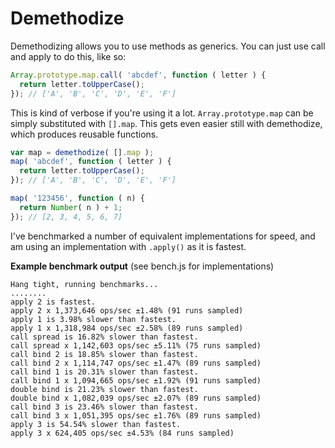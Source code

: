 # Demethodize
Demethodizing allows you to use methods as generics. You can just use call and apply to do this, like so:
```js
Array.prototype.map.call( 'abcdef', function ( letter ) {
  return letter.toUpperCase();
}); // ['A', 'B', 'C', 'D', 'E', 'F']
```
This is kind of verbose if you're using it a lot. `Array.prototype.map` can be simply substituted with `[].map`. This gets even easier still with demethodize, which produces reusable functions.

```js
var map = demethodize( [].map );
map( 'abcdef', function ( letter ) {
  return letter.toUpperCase();
}); // ['A', 'B', 'C', 'D', 'E', 'F']

map( '123456', function ( n) {
  return Number( n ) + 1;
}); // [2, 3, 4, 5, 6, 7]
```

I've benchmarked a number of equivalent implementations for speed, and am using an implementation with `.apply()` as it is fastest.

**Example benchmark output** (see bench.js for implementations)
```
Hang tight, running benchmarks...
........
apply 2 is fastest.
apply 2 x 1,373,646 ops/sec ±1.48% (91 runs sampled)
apply 1 is 3.98% slower than fastest.
apply 1 x 1,318,984 ops/sec ±2.58% (89 runs sampled)
call spread is 16.82% slower than fastest.
call spread x 1,142,603 ops/sec ±5.11% (75 runs sampled)
call bind 2 is 18.85% slower than fastest.
call bind 2 x 1,114,747 ops/sec ±1.47% (89 runs sampled)
call bind 1 is 20.31% slower than fastest.
call bind 1 x 1,094,665 ops/sec ±1.92% (91 runs sampled)
double bind is 21.23% slower than fastest.
double bind x 1,082,039 ops/sec ±2.07% (89 runs sampled)
call bind 3 is 23.46% slower than fastest.
call bind 3 x 1,051,395 ops/sec ±1.76% (89 runs sampled)
apply 3 is 54.54% slower than fastest.
apply 3 x 624,405 ops/sec ±4.53% (84 runs sampled)
```
